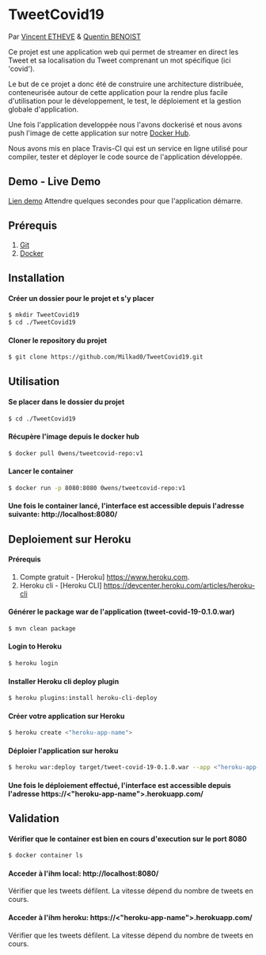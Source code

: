 # TweetCovid19

Par [Vincent ETHEVE](mailto:vincent.etheve@edu.ece.fr) & [Quentin BENOIST](mailto:quentin.benoist@edu.ece.fr)

Ce projet est une application web qui permet de streamer en direct les Tweet et sa localisation du Tweet comprenant un mot spécifique (ici 'covid').

Le but de ce projet a donc été de construire une architecture distribuée, conteneurisée autour de cette application pour la rendre plus facile d'utilisation pour le développement, le test, le déploiement et la gestion globale d'application.

Une fois l'application developpée nous l'avons dockerisé et nous avons push l'image de cette application sur notre [Docker Hub](https://hub.docker.com/repository/docker/0wens/repository).

Nous avons mis en place Travis-CI qui est un service en ligne utilisé pour compiler, tester et déployer le code source de l'application développée. 


## Demo - Live Demo 
[Lien demo](https://tweetcovidheroku.herokuapp.com/)
Attendre quelques secondes pour que l'application démarre.


## Prérequis
1. [Git](https://git-scm.com/book/fr/v2/Démarrage-rapide-Installation-de-Git)
2. [Docker](https://docs.docker.com/get-docker/)


## Installation

#### Créer un dossier pour le projet et s'y placer
```bash
$ mkdir TweetCovid19
$ cd ./TweetCovid19
```

#### Cloner le repository du projet
```bash
$ git clone https://github.com/Milkad0/TweetCovid19.git
```


## Utilisation

#### Se placer dans le dossier du projet
```bash
$ cd ./TweetCovid19
```

#### Récupère l'image depuis le docker hub
```bash
$ docker pull 0wens/tweetcovid-repo:v1
```

#### Lancer le container
```bash
$ docker run -p 8080:8080 0wens/tweetcovid-repo:v1
```

#### Une fois le container lancé, l'interface est accessible depuis l'adresse suivante: http://localhost:8080/


## Deploiement sur Heroku

#### Prérequis
1. Compte gratuit - [Heroku] https://www.heroku.com.
2. Heroku cli - [Heroku CLI] https://devcenter.heroku.com/articles/heroku-cli

#### Générer le package war de l'application (tweet-covid-19-0.1.0.war)
```sh
$ mvn clean package
```

#### Login to Heroku 
```sh
$ heroku login
```

#### Installer Heroku cli deploy plugin
```sh
$ heroku plugins:install heroku-cli-deploy
```

#### Créer votre application sur Heroku
```sh
$ heroku create <"heroku-app-name">
```

#### Déploier l'application sur heroku
```sh
$ heroku war:deploy target/tweet-covid-19-0.1.0.war --app <"heroku-app-name">
```

#### Une fois le déploiement effectué, l'interface est accessible depuis l'adresse https://<"heroku-app-name">.herokuapp.com/


## Validation

#### Vérifier que le container est bien en cours d'execution sur le port 8080
```bash
$ docker container ls
```

#### Acceder à l'ihm local: http://localhost:8080/
Vérifier que les tweets défilent. La vitesse dépend du nombre de tweets en cours.

#### Acceder à l'ihm heroku: https://<"heroku-app-name">.herokuapp.com/
Vérifier que les tweets défilent. La vitesse dépend du nombre de tweets en cours.
